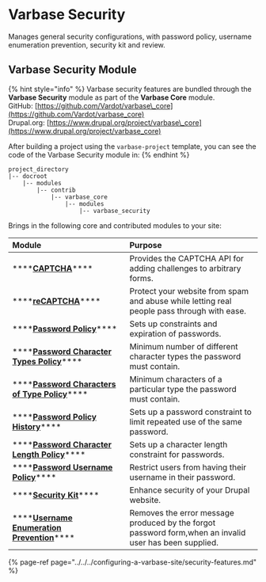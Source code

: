 # Varbase Security

Manages general security configurations, with password policy, username enumeration prevention, security kit and review.

## Varbase Security Module

{% hint style="info" %}
Varbase security features are bundled through the **Varbase Security** module as part of the **Varbase Core** module.  
GitHub: [https://github.com/Vardot/varbase\_core](https://github.com/Vardot/varbase_core)  
Drupal.org: [https://www.drupal.org/project/varbase\_core](https://www.drupal.org/project/varbase_core)

After building a project using the `varbase-project` template, you can see the code of the Varbase Security module in:
{% endhint %}

```text
project_directory
|-- docroot
    |-- modules
        |-- contrib
            |-- varbase_core
                |-- modules
                    |-- varbase_security
```

Brings in the following core and contributed modules to your site:

| Module | Purpose |
| :--- | :--- |
| \*\*\*\*[**CAPTCHA**](https://www.drupal.org/project/captcha)\*\*\*\* | Provides the CAPTCHA API for adding challenges to arbitrary forms. |
| \*\*\*\*[**reCAPTCHA**](https://www.drupal.org/project/recaptcha)\*\*\*\* | Protect your website from spam and abuse while letting real people pass through with ease. |
| \*\*\*\*[**Password Policy**](https://www.drupal.org/project/password_policy)\*\*\*\* | Sets up constraints and expiration of passwords. |
| \*\*\*\*[**Password Character Types Policy**](https://www.drupal.org/project/password_policy)\*\*\*\* | Minimum number of different character types the password must contain. |
| \*\*\*\*[**Password Characters of Type Policy**](https://www.drupal.org/project/password_policy)\*\*\*\* | Minimum characters of a particular type the password must contain. |
| \*\*\*\*[**Password Policy History**](https://www.drupal.org/project/password_policy)\*\*\*\* | Sets up a password constraint to limit repeated use of the same password. |
| \*\*\*\*[**Password Character Length Policy**](https://www.drupal.org/project/password_policy)\*\*\*\* | Sets up a character length constraint for passwords. |
| \*\*\*\*[**Password Username Policy**](https://www.drupal.org/project/password_policy)\*\*\*\* | Restrict users from having their username in their password. |
| \*\*\*\*[**Security Kit**](https://www.drupal.org/project/seckit)\*\*\*\* | Enhance security of your Drupal website. |
| \*\*\*\*[**Username Enumeration Prevention**](https://www.drupal.org/project/username_enumeration_prevention)\*\*\*\* | Removes the error message produced by the forgot password form,when an invalid user has been supplied. |

{% page-ref page="../../../configuring-a-varbase-site/security-features.md" %}




